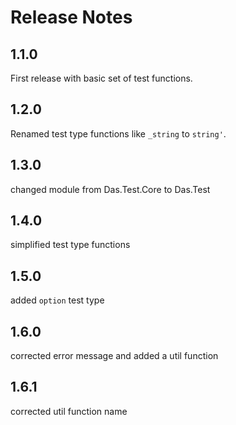 # Release Notes

## 1.1.0

First release with basic set of test functions.

## 1.2.0

Renamed test type functions like `_string` to `string'`.

## 1.3.0

changed module from Das.Test.Core to Das.Test

## 1.4.0

simplified test type functions

## 1.5.0

added `option` test type

## 1.6.0

corrected error message and added a util function

## 1.6.1

corrected util function name